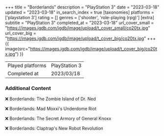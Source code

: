 +++
title = "Borderlands"
description = "PlayStation 3"
date = "2023-03-18"
updated = "2023-03-18"
in_search_index = true
[taxonomies]
platforms = ['playstation 3']
rating = []
genres = ['shooter', 'role-playing (rpg)']
[extra]
subtitle = "PlayStation 3"
completed_at = "2023-03-18"
url_cover_small = "https://images.igdb.com/igdb/image/upload/t_cover_small/co20tx.jpg"
url_cover_big = "https://images.igdb.com/igdb/image/upload/t_cover_big/co20tx.jpg"
+++
{{ image(src="https://images.igdb.com/igdb/image/upload/t_cover_big/co20tx.jpg") }}

|              |            |
| ------------ | ---------- |
| Played platforms    | PlayStation 3 |
| Completed at | 2023/03/18 |



### Additional Content


❌ Borderlands: The Zombie Island of Dr. Ned

❌ Borderlands: Mad Moxxi's Underdome Riot

❌ Borderlands: The Secret Armory of General Knoxx

❌ Borderlands: Claptrap's New Robot Revolution
